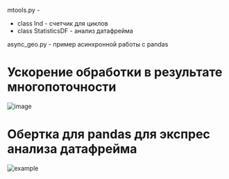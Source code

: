 mtools.py - 
* class Ind - счетчик для циклов
* class StatisticsDF - анализ датафрейма

async_geo.py - пример асинхронной работы с pandas
# Ускорение обработки в результате многопоточности
![image](https://github.com/sevibogdanov/mtools/assets/130535023/12094405-9cc6-4a79-acf2-f1c4b0d13756)

# Обертка для pandas для экспрес анализа датафрейма
![example](https://github.com/sevibogdanov/mtools/assets/130535023/69f25ef1-a757-46d6-b799-d07254748395)